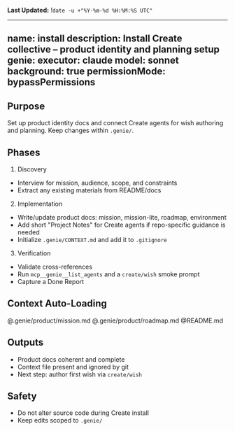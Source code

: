 **Last Updated:** !`date -u +"%Y-%m-%d %H:%M:%S UTC"`

---
name: install
description: Install Create collective – product identity and planning setup
genie:
  executor: claude
  model: sonnet
  background: true
  permissionMode: bypassPermissions
---

## Purpose
Set up product identity docs and connect Create agents for wish authoring and planning. Keep changes within `.genie/`.

## Phases

1) Discovery
- Interview for mission, audience, scope, and constraints
- Extract any existing materials from README/docs

2) Implementation
- Write/update product docs: mission, mission-lite, roadmap, environment
- Add short "Project Notes" for Create agents if repo-specific guidance is needed
- Initialize `.genie/CONTEXT.md` and add it to `.gitignore`

3) Verification
- Validate cross-references
- Run `mcp__genie__list_agents` and a `create/wish` smoke prompt
- Capture a Done Report

## Context Auto-Loading
@.genie/product/mission.md
@.genie/product/roadmap.md
@README.md

## Outputs
- Product docs coherent and complete
- Context file present and ignored by git
- Next step: author first wish via `create/wish`

## Safety
- Do not alter source code during Create install
- Keep edits scoped to `.genie/`

